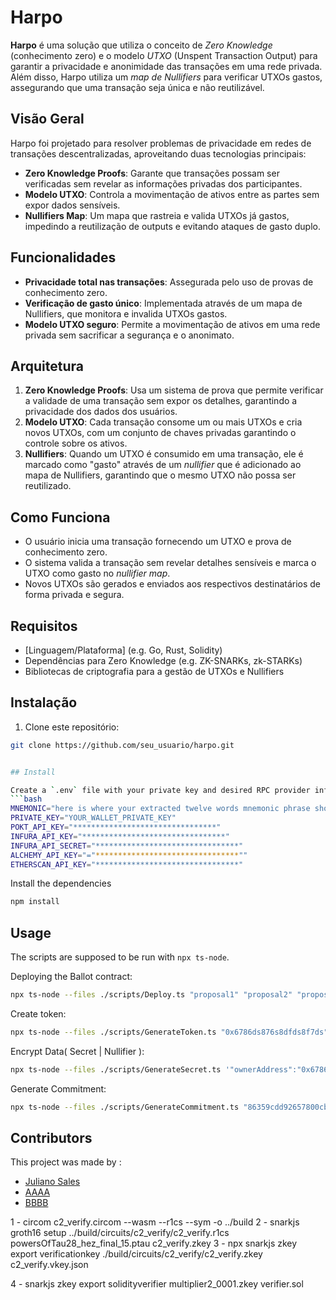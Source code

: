 # Harpo

**Harpo** é uma solução que utiliza o conceito de *Zero Knowledge* (conhecimento zero) e o modelo *UTXO* (Unspent Transaction Output) para garantir a privacidade e anonimidade das transações em uma rede privada. Além disso, Harpo utiliza um *map de Nullifiers* para verificar UTXOs gastos, assegurando que uma transação seja única e não reutilizável.

## Visão Geral

Harpo foi projetado para resolver problemas de privacidade em redes de transações descentralizadas, aproveitando duas tecnologias principais:

- **Zero Knowledge Proofs**: Garante que transações possam ser verificadas sem revelar as informações privadas dos participantes.
- **Modelo UTXO**: Controla a movimentação de ativos entre as partes sem expor dados sensíveis.
- **Nullifiers Map**: Um mapa que rastreia e valida UTXOs já gastos, impedindo a reutilização de outputs e evitando ataques de gasto duplo.

## Funcionalidades

- **Privacidade total nas transações**: Assegurada pelo uso de provas de conhecimento zero.
- **Verificação de gasto único**: Implementada através de um mapa de Nullifiers, que monitora e invalida UTXOs gastos.
- **Modelo UTXO seguro**: Permite a movimentação de ativos em uma rede privada sem sacrificar a segurança e o anonimato.
  
## Arquitetura

1. **Zero Knowledge Proofs**: Usa um sistema de prova que permite verificar a validade de uma transação sem expor os detalhes, garantindo a privacidade dos dados dos usuários.
2. **Modelo UTXO**: Cada transação consome um ou mais UTXOs e cria novos UTXOs, com um conjunto de chaves privadas garantindo o controle sobre os ativos.
3. **Nullifiers**: Quando um UTXO é consumido em uma transação, ele é marcado como "gasto" através de um *nullifier* que é adicionado ao mapa de Nullifiers, garantindo que o mesmo UTXO não possa ser reutilizado.

## Como Funciona

- O usuário inicia uma transação fornecendo um UTXO e prova de conhecimento zero.
- O sistema valida a transação sem revelar detalhes sensíveis e marca o UTXO como gasto no *nullifier map*.
- Novos UTXOs são gerados e enviados aos respectivos destinatários de forma privada e segura.

## Requisitos

- [Linguagem/Plataforma] (e.g. Go, Rust, Solidity)
- Dependências para Zero Knowledge (e.g. ZK-SNARKs, zk-STARKs)
- Bibliotecas de criptografia para a gestão de UTXOs e Nullifiers

## Instalação

1. Clone este repositório:

```bash
git clone https://github.com/seu_usuario/harpo.git


## Install

Create a `.env` file with your private key and desired RPC provider information:
```bash
MNEMONIC="here is where your extracted twelve words mnemonic phrase should be put"
PRIVATE_KEY="YOUR_WALLET_PRIVATE_KEY"
POKT_API_KEY="********************************"
INFURA_API_KEY="********************************"
INFURA_API_SECRET="********************************"
ALCHEMY_API_KEY="="********************************""
ETHERSCAN_API_KEY="********************************"
```

Install the dependencies
```bash
npm install
```

## Usage
The scripts are supposed to be run with `npx ts-node`. 

Deploying the Ballot contract:
```bash
npx ts-node --files ./scripts/Deploy.ts "proposal1" "proposal2" "proposal3" "proposalN"
```

Create token:
```bash
npx ts-node --files ./scripts/GenerateToken.ts "0x6786ds876s8dfds8f7ds" "DREX" 10
```

Encrypt Data( Secret | Nullifier ):
```bash
npx ts-node --files ./scripts/GenerateSecret.ts '"ownerAddress":"0x6786ds876s8dfds8f7ds","type":"DREX","amount":"10","nonce":"d4eb7ced-a07c-4d7a-878e-8547d8a928c3"}' "0x82A94fFBfb194a6a39E944271D5aB"
```

Generate Commitment:
```bash
npx ts-node --files ./scripts/GenerateCommitment.ts "86359cdd92657800cbb07a8c427e05e14212ab68bab44cbb05ba98b6e82d59abf645967b093c97261a78326b10b0dc24460905975eb3e7e7d1372dec9df9ab2fc9a112720acae9627fe5455d3f6f0fa35755d97d72ac6aa0f3eb87399a0edc02df04552934596fc078f6abe2ab2801971f767d0472e1561357f5dc3426be5490"
```

## Contributors
This project was made by : 
- [Juliano Sales](https://github.com/tzdesing)
- [AAAA](https://github.com/AAAA)
- [BBBB](https://github.com/BBBB)


1 - circom c2_verify.circom --wasm --r1cs --sym -o ../build
2 - snarkjs groth16 setup ../build/circuits/c2_verify/c2_verify.r1cs powersOfTau28_hez_final_15.ptau c2_verify.zkey
3 - npx snarkjs zkey export verificationkey ./build/circuits/c2_verify/c2_verify.zkey c2_verify.vkey.json

4 - snarkjs zkey export solidityverifier multiplier2_0001.zkey verifier.sol